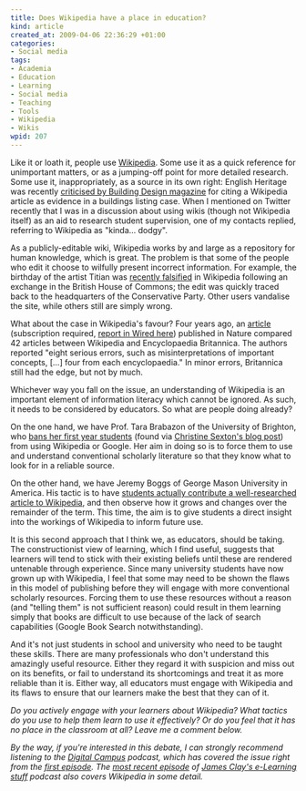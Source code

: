 ```yaml
--- 
title: Does Wikipedia have a place in education?
kind: article
created_at: 2009-04-06 22:36:29 +01:00
categories: 
- Social media
tags: 
- Academia
- Education
- Learning
- Social media
- Teaching
- Tools
- Wikipedia
- Wikis
wpid: 207
---
```

Like it or loath it, people use <a href="http://www.wikipedia.org/">Wikipedia</a>. Some use it as a quick reference for unimportant matters, or as a jumping-off point for more detailed research. Some use it, inappropriately, as a source in its own right: English Heritage was recently <a href="http://www.bdonline.co.uk/story.asp?sectioncode=426&amp;storycode=3136686&amp;c=1">criticised by Building Design magazine</a> for citing a Wikipedia article as evidence in a buildings listing case. When I mentioned on Twitter recently that I was in a discussion about using wikis (though not Wikipedia itself) as an aid to research student supervision, one of my contacts replied, referring to Wikipedia as "kinda... dodgy". <!--more-->

As a publicly-editable wiki, Wikipedia works by and large as a repository for human knowledge, which is great. The problem is that some of the people who edit it choose to wilfully present incorrect information. For example, the birthday of the artist Titian was <a href="http://news.bbc.co.uk/1/hi/uk_politics/7884121.stm">recently falsified</a> in Wikipedia following an exchange in the British House of Commons; the edit was quickly traced back to the headquarters of the Conservative Party. Other users vandalise the site, while others still are simply wrong.

What about the case in Wikipedia's favour? Four years ago, an <a href="http://www.nature.com/nature/journal/v438/n7070/full/438900a.html">article</a> (subscription required, <a href="http://www.wired.com/culture/lifestyle/news/2005/12/69844">report in Wired here</a>) published in Nature compared 42 articles between Wikipedia and Encyclopaedia Britannica. The authors reported "eight serious errors, such as misinterpretations of important concepts, \[...\] four from each encyclopaedia." In minor errors, Britannica still had the edge, but not by much.

Whichever way you fall on the issue, an understanding of Wikipedia is an important element of information literacy which cannot be ignored. As such, it needs to be considered by educators. So what are people doing already?

On the one hand, we have Prof. Tara Brabazon of the University of Brighton, who <a href="http://www.theargus.co.uk/news/1961862.lecturer_bans_students_from_using_google_and_wikipedia/">bans her first year students</a> (found via <a href="http://cicsdir.blogspot.com/2009/03/google-and-future-of-thinking.html">Christine Sexton's blog post</a>) from using Wikipedia or Google. Her aim in doing so is to force them to use and understand conventional scholarly literature so that they know what to look for in a reliable source.

On the other hand, we have Jeremy Boggs of George Mason University in America. His tactic is to have <a href="http://clioweb.org/2009/04/05/assigning-wikipedia-in-a-us-history-survey/">students actually contribute a well-researched article to Wikipedia</a>, and then observe how it grows and changes over the remainder of the term. This time, the aim is to give students a direct insight into the workings of Wikipedia to inform future use.

It is this second approach that I think we, as educators, should be taking. The constructionist view of learning, which I find useful, suggests that learners will tend to stick with their existing beliefs until these are rendered untenable through experience. Since many university students have now grown up with Wikipedia, I feel that some may need to be shown the flaws in this model of publishing before they will engage with more conventional scholarly resources. Forcing them to use these resources without a reason (and "telling them" is not sufficient reason) could result in them learning simply that books are difficult to use because of the lack of search capabilities (Google Book Search notwithstanding).

And it's not just students in school and university who need to be taught these skills. There are many professionals who don't understand this amazingly useful resource. Either they regard it with suspicion and miss out on its benefits, or fail to understand its shortcomings and treat it as more reliable than it is. Either way, all educators must engage with Wikipedia and its flaws to ensure that our learners make the best that they can of it.

<em>Do you actively engage with your learners about Wikipedia? What tactics do you use to help them learn to use it effectively? Or do you feel that it has no place in the classroom at all? Leave me a comment below.</em>

<em>By the way, if you're interested in this debate, I can strongly recommend listening to the <a href="http://digitalcampus.tv/">Digital Campus</a> podcast, which has covered the issue right from the <a href="http://digitalcampus.tv/2007/03/06/episode-01-wikipedia-friend-or-foe/">first episode</a>. The <a href="http://elearningstuff.wordpress.com/2009/03/29/e-learning-stuff-podcast-019-w-w-w-w-wikipedia/">most recent episode</a> of <a href="http://elearningstuff.wordpress.com/">James Clay's e-Learning stuff</a> podcast also covers Wikipedia in some detail.</em>
